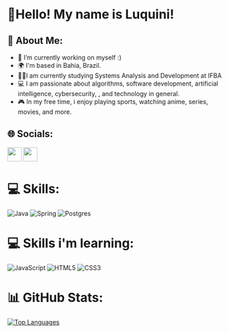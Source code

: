 
# 👋Hello! My name is Luquini!

## 💫 About Me:

* 🔭 I’m currently working on myself :)
* 🌍  I'm based in Bahia, Brazil.
* 👨‍🎓I am currently studying Systems Analysis and Development at IFBA
*  💻 I am passionate about algorithms, software development, artificial intelligence, cybersecurity, , and technology in general.
* 🎮 In my free time, i enjoy playing sports, watching anime, series, movies, and more.

  
## 🌐 Socials:
<p align="left"> <a href="https://www.github.com/vluquini" target="_blank" rel="noreferrer"><img src="https://raw.githubusercontent.com/danielcranney/readme-generator/main/public/icons/socials/github.svg" width="32" height="32" /></a> <a href="https://www.linkedin.com/in/vnluquini" target="_blank" rel="noreferrer"><img src="https://raw.githubusercontent.com/danielcranney/readme-generator/main/public/icons/socials/linkedin.svg" width="32" height="32" /></a></p>


# 💻 Skills:

![Java](https://img.shields.io/badge/java-%23ED8B00.svg?style=for-the-badge&logo=java&logoColor=white) ![Spring](https://img.shields.io/badge/spring-%236DB33F.svg?style=for-the-badge&logo=spring&logoColor=white)  ![Postgres](https://img.shields.io/badge/postgres-%23316192.svg?style=for-the-badge&logo=postgresql&logoColor=white)


# 💻 Skills  i'm learning:
![JavaScript](https://img.shields.io/badge/javascript-%23323330.svg?style=for-the-badge&logo=javascript&logoColor=%23F7DF1E) ![HTML5](https://img.shields.io/badge/html5-%23E34F26.svg?style=for-the-badge&logo=html5&logoColor=white) ![CSS3](https://img.shields.io/badge/css3-%231572B6.svg?style=for-the-badge&logo=css3&logoColor=white)


# 📊 GitHub Stats:
<!--
<a href="http://www.github.com/vluquini"><img src="https://github-readme-streak-stats.herokuapp.com/?user=vluquini&stroke=ffffff&background=171717&ring=ef4444&fire=ef4444&currStreakNum=ffffff&currStreakLabel=ef4444&sideNums=ffffff&sideLabels=ffffff&dates=ffffff&hide_border=true" /></a>
-->
<a href="https://github.com/vluquini" align="left"><img src="https://github-readme-stats.vercel.app/api/top-langs/?username=vluquini&langs_count=10&title_color=ef4444&text_color=ffffff&icon_color=3382ed&bg_color=171717&hide_border=true&locale=en&custom_title=Top%20%Languages" alt="Top Languages" /></a>

<!--
### ✍️ Random Dev Quote

![](https://quotes-github-readme.vercel.app/api?type=horizontal&theme=radical)
-->

